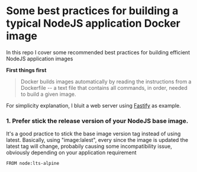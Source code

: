 # Some best practices for building a typical NodeJS application Docker image
In this repo I cover some recommended best practices for building efficient NodeJS application images 

**First things first**
> Docker builds images automatically by reading the instructions from a Dockerfile -- a text file that contains all commands, in order, needed to build a given image.

For simplicity explanation, I bluit a web server using [Fastify](https://www.fastify.io/) as example. 

### 1. Prefer stick the release version of your NodeJS base image.
It's a good practice to stick the base image version tag instead of using latest.
Basically, using "image:lalest", every since the image is updated the latest tag will change, probabily causing some incompatibility issue, obviously depending on your application requirement

``FROM node:lts-alpine``
